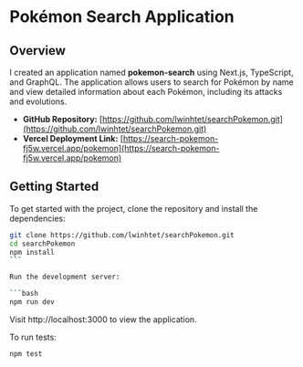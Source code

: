 # Pokémon Search Application

## Overview

I created an application named **pokemon-search** using Next.js, TypeScript, and GraphQL. The application allows users to search for Pokémon by name and view detailed information about each Pokémon, including its attacks and evolutions.

- **GitHub Repository:** [https://github.com/lwinhtet/searchPokemon.git](https://github.com/lwinhtet/searchPokemon.git)
- **Vercel Deployment Link:** [https://search-pokemon-fj5w.vercel.app/pokemon](https://search-pokemon-fj5w.vercel.app/pokemon)

## Getting Started

To get started with the project, clone the repository and install the dependencies:

````bash
git clone https://github.com/lwinhtet/searchPokemon.git
cd searchPokemon
npm install
```

Run the development server:

```bash
npm run dev
````

Visit http://localhost:3000 to view the application.

To run tests:

```bash
npm test
```
